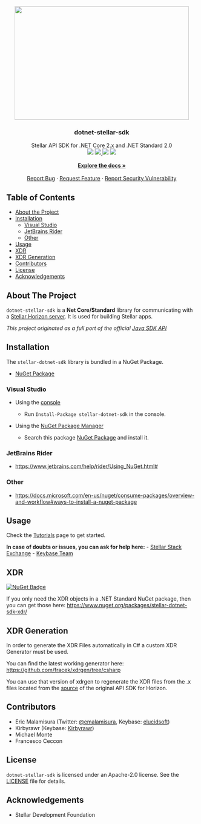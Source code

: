 <!-- PROJECT LOGO -->

<br /><p align="center"> <a href="https://github.com/elucidsoft/dotnet-stellar-sdk"><img width="460" height="300" src="https://raw.githubusercontent.com/elucidsoft/dotnet-stellar-sdk/master/.github/images/logo.svg"> </a> <!-- TITLE AND BADGES --> <h3 align="center">dotnet-stellar-sdk</h3> <p align="center"> Stellar API SDK for .NET Core 2.x and .NET Standard 2.0 <br /> <a href="https://ci.appveyor.com/project/elucidsoft/dotnet-stellar-sdk/branch/master"> <img src="https://ci.appveyor.com/api/projects/status/n34q6l3wyar2rq5l/branch/master?svg=true"></a> <a href="https://coveralls.io/github/elucidsoft/dotnet-stellar-sdk?branch=coveralls"> <img src="https://coveralls.io/repos/github/elucidsoft/dotnet-stellar-sdk/badge.svg?branch=coveralls"></a><a href="https://www.codefactor.io/repository/github/elucidsoft/dotnet-stellar-sdk"> <img src="https://www.codefactor.io/repository/github/elucidsoft/dotnet-stellar-sdk/badge"></a> <a href="https://www.nuget.org/packages/stellar-dotnet-sdk"> <img src="https://buildstats.info/nuget/stellar-dotnet-sdk"> </a><br /><br /><!-- USEFUL LINKS--><a href="https://elucidsoft.github.io/dotnet-stellar-sdk/"><strong>Explore the docs »</strong></a> <br /> <br /> <a href="https://github.com/elucidsoft/dotnet-stellar-sdk/issues/new?template=Bug_report.md">Report Bug</a> · <a href="https://github.com/elucidsoft/dotnet-stellar-sdk/issues/new?template=Feature_request.md">Request Feature</a> · <a href="https://github.com/elucidsoft/dotnet-stellar-sdk/security/policy">Report Security Vulnerability</a> </p></p>

<!-- TABLE OF CONTENTS -->

Table of Contents
-----------------

-	[About the Project](#about-the-project)
-	[Installation](#installation)
	-	[Visual Studio](#visual-studio)
	-	[JetBrains Rider](#jetbrains-rider)
	-	[Other](#other)
-	[Usage](#usage)
-	[XDR](#xdr)
-	[XDR Generation](#xdr-generation)
-	[Contributors](#contributors)
-	[License](#license)
-	[Acknowledgements](#acknowledgements)

<!-- ABOUT THE PROJECT -->

About The Project
-----------------

`dotnet-stellar-sdk` is a **Net Core/Standard** library for communicating with a [Stellar Horizon server](https://github.com/stellar/go/tree/master/services/horizon). It is used for building Stellar apps.

*This project originated as a full port of the official [Java SDK API](https://github.com/stellar/java-stellar-sdk)*

Installation
------------

The `stellar-dotnet-sdk` library is bundled in a NuGet Package.

-	[NuGet Package](https://www.nuget.org/packages/stellar-dotnet-sdk)

### Visual Studio

-	Using the [console](https://docs.microsoft.com/en-us/nuget/consume-packages/install-use-packages-powershell)

	-	Run `Install-Package stellar-dotnet-sdk` in the console.

-	Using the [NuGet Package Manager](https://docs.microsoft.com/en-us/nuget/consume-packages/install-use-packages-visual-studio)

	-	Search this package [NuGet Package](https://www.nuget.org/packages/stellar-dotnet-sdk) and install it.

### JetBrains Rider

-	https://www.jetbrains.com/help/rider/Using_NuGet.html#

### Other

-	https://docs.microsoft.com/en-us/nuget/consume-packages/overview-and-workflow#ways-to-install-a-nuget-package

<!-- USAGE EXAMPLES -->

Usage
-----

Check the [Tutorials](https://elucidsoft.github.io/dotnet-stellar-sdk/tutorials/index.html) page to get started.

**In case of doubts or issues, you can ask for help here:** - [Stellar Stack Exchange](https://stellar.stackexchange.com/) - [Keybase Team](https://keybase.io/team/stellar_dotnet)

XDR
---

[![NuGet Badge](https://buildstats.info/nuget/stellar-dotnet-sdk-xdr)](https://www.nuget.org/packages/stellar-dotnet-sdk-xdr/)

If you only need the XDR objects in a .NET Standard NuGet package, then you can get those here: https://www.nuget.org/packages/stellar-dotnet-sdk-xdr/

XDR Generation
--------------

In order to generate the XDR Files automatically in C# a custom XDR Generator must be used.

You can find the latest working generator here: https://github.com/fracek/xdrgen/tree/csharp

You can use that version of xdrgen to regenerate the XDR files from the .x files located from the [source](https://github.com/stellar/stellar-core/tree/master/src/xdr) of the original API SDK for Horizon.

<!-- CONTRIBUTORS-->

Contributors
------------

-	Eric Malamisura (Twitter: [@emalamisura](https://twitter.com/emalamisura), Keybase: [elucidsoft](https://keybase.io/elucidsoft)\)
-	Kirbyrawr (Keybase: [Kirbyrawr](https://keybase.io/Kirbyrawr)\)
-	Michael Monte
-	Francesco Ceccon

<!-- LICENSE -->

License
-------

`dotnet-stellar-sdk` is licensed under an Apache-2.0 license. See the [LICENSE](https://github.com/elucidsoft/dotnet-stellar-sdk/blob/master/LICENSE.txt) file for details.

<!-- ACKNOWLEDGEMENTS -->

Acknowledgements
----------------

-	Stellar Development Foundation

<!-- Disclaimer -->

<!-- This readme is a modification of https://github.com/othneildrew/Best-README-Template that is licensed under MIT -->

